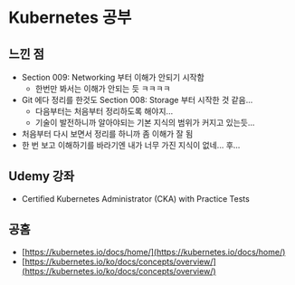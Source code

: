 # Kubernetes 공부

## 느낀 점

* Section 009: Networking 부터 이해가 안되기 시작함
    * 한번만 봐서는 이해가 안되는 듯 ㅋㅋㅋㅋ
* Git 에다 정리를 한것도 Section 008: Storage 부터 시작한 것 같음...
    * 다음부터는 처음부터 정리하도록 해야지...
    * 기술이 발전하니까 알아야되는 기본 지식의 범위가 커지고 있는듯...
* 처음부터 다시 보면서 정리를 하니까 좀 이해가 잘 됨
* 한 번 보고 이해하기를 바라기엔 내가 너무 가진 지식이 없네... 후...

## Udemy 강좌

* Certified Kubernetes Administrator (CKA) with Practice Tests 

## 공홈

* [https://kubernetes.io/docs/home/](https://kubernetes.io/docs/home/)
* [https://kubernetes.io/ko/docs/concepts/overview/](https://kubernetes.io/ko/docs/concepts/overview/)
